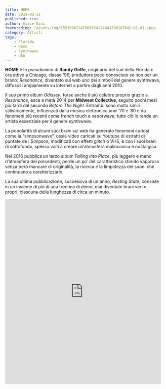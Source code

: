 ```yaml
---
title: HOME
date: 2019-03-21
published: true
author: Alice Dini
featuredimg: /assets/img/15530962247563194124641598187642-01-01.jpeg
category: Artisti
tags:
    - Florida
    - Home
    - Synthwave
    - USA
---
```

**HOME** è lo pseudonimo di **Randy Goffe**, originario del sud della Florida e ora attivo a Chicago, classe ’96, produttore poco conosciuto se non per un brano: *Resonance*, diventato sul web uno dei simboli del genere synthwave, diffusosi ampiamente su internet a partire dagli anni 2010.

Il suo primo album *Odissey*, forse anche il più celebre proprio grazie a *Resonance*, esce a metà 2014 per **Midwest Collective**, seguito pochi mesi più tardi dal secondo *Before The Night.* Entrambi sono molto simili stilisticamente, influenzati dalla musica elettronica anni ’70 e ’80 e da fenomeni più recenti come french touch e vaporwave; tutto ciò lo rende un artista essenziale per il genere synthwave.

La popolarità di alcuni suoi brani sul web ha generato fenomeni curiosi come la “simpsonwave”, ossia video caricati su Youtube di estratti di puntate de I Simpson, modificati con effetti glitch o VHS, e con i suoi brani di sottofondo, spesso volti a creare un’atmosfera malinconica e nostalgica.

Nel 2016 pubblica un terzo album *Falling Into Place*, più leggero e meno d’atmosfera dei precedenti, perde un po’ del caratteristico sfondo vaporoso senza però mancare di originalità, la ricerca e la limpidezza dei suoni che continuano a caratterizzarlo.

La sua ultima pubblicazione, successiva di un anno, *Resting State*, consiste in un insieme di più di una trentina di demo, mai diventate brani veri e propri, ciascuna della lunghezza di circa un minuto.

<iframe frameborder="no" height="600" scrolling="no" src="http://w.soundcloud.com/player/?url=http%3A//api.soundcloud.com/playlists/734561820&color=%230d0a0a&auto_play=false&hide_related=false&show_comments=true&show_user=true&show_reposts=false&show_teaser=true&visual=true" width="100%"></iframe>
